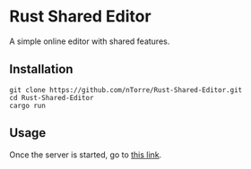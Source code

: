 # Rust Shared Editor

A simple online editor with shared features.

## Installation
```shell
git clone https://github.com/nTorre/Rust-Shared-Editor.git
cd Rust-Shared-Editor
cargo run
```

## Usage
Once the server is started, go to [this link](http://127.0.0.1:8080).
